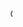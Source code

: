 <HTML>
<HEAD>

</HEAD>

<BODY>
  <MARQUEE>CENTRO DE ESTUDIOS DE BACHILLERATO CEB 5/11<MARQUEE>
<CENTER><H1>Paginas web</H1></CENTER>
<HR>
<P>Centro de estudio de bachillerato ceb 511
<p>Yazmin Alexandra Flores Cedillo
  <P>Ismael sanchez ruiz</P>
  <p>Ximena jocelyn lopez lopes </p>
<p>Ramiro Reyna Torres
<p>602
  <P></P>
</BODY>
</HTML>
</HEAD>
<BODY>
<IMG SRC="https://encrypted-tbn0.gstatic.com/images?q=tbn:ANd9GcTJvXTV_RGtLKkZYQYkoIw1BuZAOL3FHGYSPw&s">
<a href="https://yazmincedillo.github.io/pagina1/">pagina 1</a>
<a href="https://yazmincedillo.github.io/pagina2/">pagina 2</a>
<a href="https://yazmincedillo.github.io/pagina3/">pagina 3</a>
<a href="">enlace</a>
<a href="">enlace</a>
</BODY>
</HTML>
